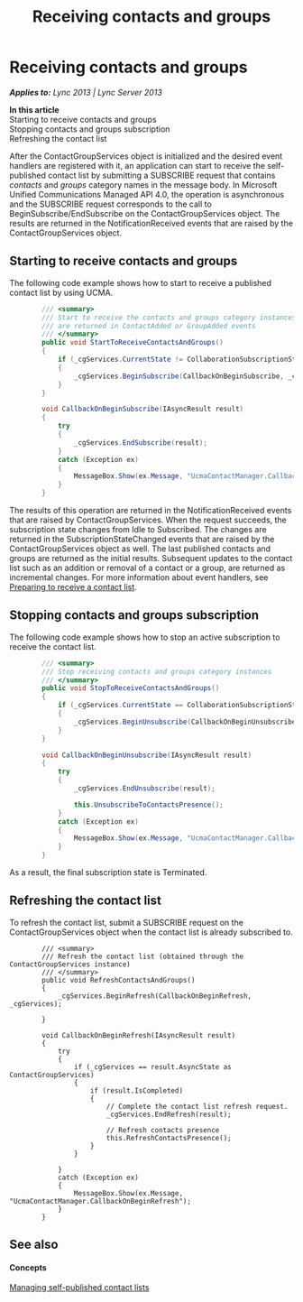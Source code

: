 ﻿---
title: Receiving contacts and groups
TOCTitle: Receiving contacts and groups
ms:assetid: 1d00013d-08a9-4e35-95ec-28fcc1270291
ms:mtpsurl: https://msdn.microsoft.com/en-us/library/Dn454633(v=office.15)
ms:contentKeyID: 57093011
ms.date: 07/24/2014
mtps_version: v=office.15
dev_langs:
- csharp
---

# Receiving contacts and groups


_**Applies to:** Lync 2013 | Lync Server 2013_

**In this article**  
Starting to receive contacts and groups  
Stopping contacts and groups subscription  
Refreshing the contact list  

After the ContactGroupServices object is initialized and the desired event handlers are registered with it, an application can start to receive the self-published contact list by submitting a SUBSCRIBE request that contains *contacts* and *groups* category names in the message body. In Microsoft Unified Communications Managed API 4.0, the operation is asynchronous and the SUBSCRIBE request corresponds to the call to BeginSubscribe/EndSubscribe on the ContactGroupServices object. The results are returned in the NotificationReceived events that are raised by the ContactGroupServices object.

## Starting to receive contacts and groups

The following code example shows how to start to receive a published contact list by using UCMA.

``` csharp
        /// <summary>
        /// Start to receive the contacts and groups category instances. The results 
        /// are returned in ContactAdded or GroupAdded events
        /// </summary>
        public void StartToReceiveContactsAndGroups()
        {
            if (_cgServices.CurrentState != CollaborationSubscriptionState.Subscribed)
            {
                _cgServices.BeginSubscribe(CallbackOnBeginSubscribe, _cgServices);
            }
        }

        void CallbackOnBeginSubscribe(IAsyncResult result)
        {
            try
            {
                _cgServices.EndSubscribe(result);
            }
            catch (Exception ex)
            {
                MessageBox.Show(ex.Message, "UcmaContactManager.CallbackOnBeginSubscribe");
            }
        }
```

The results of this operation are returned in the NotificationReceived events that are raised by ContactGroupServices. When the request succeeds, the subscription state changes from Idle to Subscribed. The changes are returned in the SubscriptionStateChanged events that are raised by the ContactGroupServices object as well. The last published contacts and groups are returned as the initial results. Subsequent updates to the contact list such as an addition or removal of a contact or a group, are returned as incremental changes. For more information about event handlers, see [Preparing to receive a contact list](preparing-to-receive-a-contact-list.md).

## Stopping contacts and groups subscription

The following code example shows how to stop an active subscription to receive the contact list.

``` csharp
        /// <summary>
        /// Stop receiving contacts and groups category instances
        /// </summary>
        public void StopToReceiveContactsAndGroups()
        {
            if (_cgServices.CurrentState == CollaborationSubscriptionState.Subscribed)
            {
                _cgServices.BeginUnsubscribe(CallbackOnBeginUnsubscribe, _cgServices);
            }           
        }

        void CallbackOnBeginUnsubscribe(IAsyncResult result)
        {
            try
            {
                _cgServices.EndUnsubscribe(result);

                this.UnsubscribeToContactsPresence();
            }
            catch (Exception ex)
            {
                MessageBox.Show(ex.Message, "UcmaContactManager.CallbackOnBeginUnsubscribe");
            }
        }
```

As a result, the final subscription state is Terminated.

## Refreshing the contact list

To refresh the contact list, submit a SUBSCRIBE request on the ContactGroupServices object when the contact list is already subscribed to.

``` 
        /// <summary>
        /// Refresh the contact list (obtained through the ContactGroupServices instance)
        /// </summary>
        public void RefreshContactsAndGroups()
        {
            _cgServices.BeginRefresh(CallbackOnBeginRefresh, _cgServices);

        }

        void CallbackOnBeginRefresh(IAsyncResult result)
        {
            try
            {
                if (_cgServices == result.AsyncState as ContactGroupServices)
                {
                    if (result.IsCompleted)
                    {
                        // Complete the contact list refresh request.
                        _cgServices.EndRefresh(result);

                        // Refresh contacts presence
                        this.RefreshContactsPresence();
                    }
                }

            }
            catch (Exception ex)
            {
                MessageBox.Show(ex.Message, "UcmaContactManager.CallbackOnBeginRefresh");
            }
        }

```

## See also

#### Concepts

[Managing self-published contact lists](managing-self-published-contact-lists.md)


